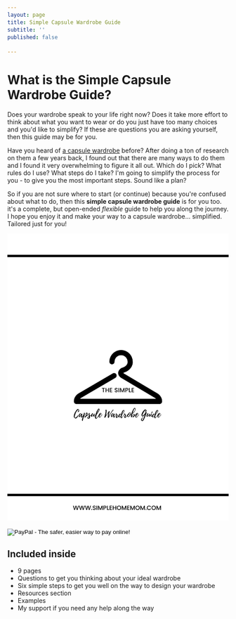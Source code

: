 ```yaml
---
layout: page
title: Simple Capsule Wardrobe Guide
subtitle: ''
published: false

---
```

# What is the Simple Capsule Wardrobe Guide?

Does your wardrobe speak to your life right now? Does it take more effort to think about what you want to wear or do you just have too many choices and you'd like to simplify? If these are questions you are asking yourself, then this guide may be for you.

Have you heard of [a capsule wardrobe](https://en.wikipedia.org/wiki/Capsule_wardrobe) before? After doing a ton of research on them a few years back, I found out that there are many ways to do them and I found it very overwhelming to figure it all out. Which do I pick? What rules do I use? What steps do I take? I'm going to simplify the process for you - to give you the most important steps. Sound like a plan?

So if you are not sure where to start (or continue) because you're confused about what to do, then this **simple capsule wardrobe guide** is for you too. it's a complete, but open-ended _flexible_ guide to help you along the journey. I hope you enjoy it and make your way to a capsule wardrobe... simplified. Tailored just for you!

![An image of the title page of the ebook.](/uploads/simple-capsule-wardrobe-guide.jpg "simplecapsulewardrobeguide")

<form action="https://www.paypal.com/cgi-bin/webscr" method="post" target="_top">
<input type="hidden" name="cmd" value="_s-xclick">
<input type="hidden" name="hosted_button_id" value="GH2ZJXKHGTM2U">
<input type="image" src="https://www.paypalobjects.com/en_US/i/btn/btn_buynowCC_LG.gif" border="0" name="submit" alt="PayPal - The safer, easier way to pay online!">
<img alt="" border="0" src="https://www.paypalobjects.com/en_US/i/scr/pixel.gif" width="1" height="1">
</form>

## Included inside

* 9 pages 
* Questions to get you thinking about your ideal wardrobe
* Six simple steps to get you well on the way to design your wardrobe
* Resources section
* Examples 
* My support if you need any help along the way